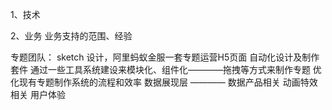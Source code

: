 1、技术



2、业务
业务支持的范围、经验

专题团队：
sketch 设计，阿里蚂蚁金服一套专题运营H5页面 自动化设计及制作套件 
通过一些工具系统建设来模块化、组件化————拖拽等方式来制作专题 
优化现有专题制作系统的流程和效率
数据展现层 ———— 数据产品相关
动画特效相关
用户体验